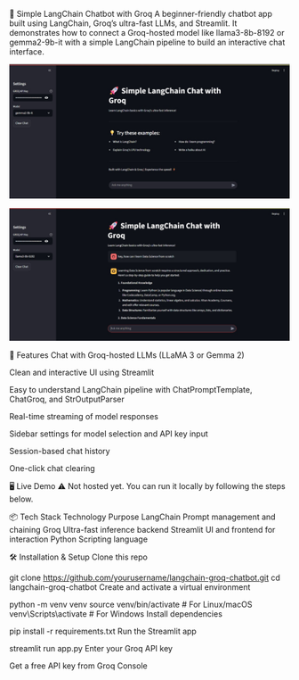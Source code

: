 🚀 Simple LangChain Chatbot with Groq
A beginner-friendly chatbot app built using LangChain, Groq’s ultra-fast LLMs, and Streamlit. It demonstrates how to connect a Groq-hosted model like llama3-8b-8192 or gemma2-9b-it with a simple LangChain pipeline to build an interactive chat interface.

![image alt](https://github.com/Ashmit543/Langchain_groq_LLMs_chat_app_with_Streamlit/blob/6ef17e9630e3522b44a25740a970f2a0084a2be7/img1.jpg )

![image alt](https://github.com/Ashmit543/Langchain_groq_LLMs_chat_app_with_Streamlit/blob/6ef17e9630e3522b44a25740a970f2a0084a2be7/img2.jpg )

🧠 Features
Chat with Groq-hosted LLMs (LLaMA 3 or Gemma 2)

Clean and interactive UI using Streamlit

Easy to understand LangChain pipeline with ChatPromptTemplate, ChatGroq, and StrOutputParser

Real-time streaming of model responses

Sidebar settings for model selection and API key input

Session-based chat history

One-click chat clearing

🖥️ Live Demo
⚠️ Not hosted yet. You can run it locally by following the steps below.

📦 Tech Stack
Technology	Purpose
LangChain	Prompt management and chaining
Groq	Ultra-fast inference backend
Streamlit	UI and frontend for interaction
Python	Scripting language



🛠️ Installation & Setup
Clone this repo

git clone https://github.com/yourusername/langchain-groq-chatbot.git
cd langchain-groq-chatbot
Create and activate a virtual environment


python -m venv venv
source venv/bin/activate      # For Linux/macOS
venv\Scripts\activate         # For Windows
Install dependencies

pip install -r requirements.txt
Run the Streamlit app

streamlit run app.py
Enter your Groq API key

Get a free API key from Groq Console
